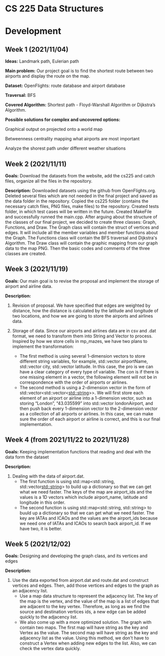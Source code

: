 # **CS 225 Data Structures**

# **Development**

## **Week 1 (2021/11/04)**

**Ideas:** Landmark path, Eulerian path

**Main problem:** Our project goal is to find the shortest route between two airports and display the route on the map.

**Dataset:** OpenFlights: route database and airport database

**Traversal:** BFS

**Covered Algorithm:** Shortest path - Floyd-Warshall Algorithm or Dijkstra’s Algorithm.

**Possible solutions for complex and uncovered options:**

Graphical output on projected onto a world map

Betweenness centrality mapping what airports are most important

Analyze the shorest path under different weather situations

## **Week 2 (2021/11/11)**

**Goals:** Download the datasets from the website, add the cs225 and catch files, organize all the files in the repository. 

**Description:** Downloaded datasets using the github from OpenFlights.org. Deleted several files which are not needed in the final project and saved as the data folder in the repository. Copied the cs225 folder (contains the necessary catch files, PNG files, make files) to the repository. Created tests folder, in which test cases will be written in the future. Created MakeFile and successfully runned the main.cpp. After arguing about the structure of the classes of our final project, we decided to create three classes: Graph, Functions, and Draw. The Graph class will contain the struct of vertices and edges. It will include all the member variables and member functions about the Graph. The Functions class will contain the BFS traversal and Dijkstra's Algorithm. The Draw class will contain the graphic mapping from our graph data to the map PNG. Then the basic codes and comments of the three classes are created.

## **Week 3 (2021/11/19)**

**Goals:** Our main goal is to revise the proposal and implement the storage of airport and airline data.

**Description:**

1. Revision of proposal. We have specified that edges are weighted by distance, how the distance is calculated by the latitude and longitude of two locations, and how we are going to store the airports and airlines data.

2. Storage of data. Since our airports and airlines data are in csv and .dat format, we need to transform them into String and Vector to process. Inspired by how we store cells in mp_mazes, we have two plans to implement the transformation:
   - The first method is using several 1-dimension vectors to store different string variables, for example, std::vector airportName, std::vector city, std::vector latitude. In this case, the pro is we can have a clear category of every type of variable. The con is if there is one missing element in a vector, the following element will not be in correspondence with the order of airports or airlines.
   - The second method is using a 2-dimension vector in the form of std::vector<std::vector<<std::string>>>. We will first store each element of an airport or airline into a 1-dimension vector, such as storing “London”, “43.035599” into std::vector londonAirport, and then push back every 1-dimension vector to the 2-dimension vector as a collection of all airports or airlines. In this case, we can make sure the order of each airport or airline is correct, and this is our final implementation.

## **Week 4 (from 2021/11/22 to 2021/11/28)**

**Goals:** Keeping implementation functions that reading and deal with the data form the dataset

**Description:**

1. Dealing with the data of airport.dat.
   - The first function is using std::map<std::string, std::vector<std::string>> to build up a dictionary so that we can get what we need faster. The keys of the map are airport_ids and the values is a 1D vectors which include airport_name, latitude and longitude in this order.
   - The second function is using std::map<std::string, std::string> to buuld up a dictionary so that we can get what we need faster. The key are IATAs and ICAOs and the values are the airport_ids because we need one of IATAs and ICAOs to search back airport_id. If we have two, it is better.

## **Week 5 (2021/12/02)**

**Goals:** Designing and developing the graph class, and its vertices and edges

**Description:**

1. Use the data exported from airport.dat and route.dat and construct vertices and edges. Then, add those vertices and edges to the graph as an adjacency list.
   - Use a map data structure to represent the adjacency list. The key of the map is the vertex, and the value of the map is a list of edges that are adjacent to the key vertex. Therefore, as long as we find the source and destination vertices ids, a new edge can be added quickly to the adjacency list.
   - We also come up with a more optimized solution. The graph with contain two maps. The first map will have string as the key and Vertex as the value. The second map will have string as the key and adjacency list as the value. Using this method, we don't have to construct a Vertex when adding new edges to the list. Also, we can check the vertex data quickly.
